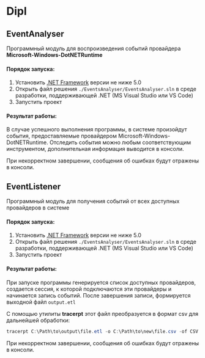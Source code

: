 # Dipl

## EventAnalyser
Программный модуль для воспроизведения событий провайдера **Microsoft-Windows-DotNETRuntime**

#### Порядок запуска:

1. Установить [.NET Framework](https://dotnet.microsoft.com/en-us/download/dotnet-framework) версии не ниже 5.0
2. Открыть файл решения ```./EventsAnalyser/EventsAnalyser.sln``` в среде разработки, поддерживающей .NET (MS Visual Studio или VS Code)
3. Запустить проект

#### Результат работы:

В случае успешного выполнения программы, в системе произойдут события, предоставляемые провайдером Microsoft-Windows-DotNETRuntime. Отследить события можно любым соответствующим инструментом, дополнительная информация выводится в консоли.

При некорректном завершении, сообщения об ошибках будут отражены в консоли.

## EventListener
Программный модуль для получения событий от всех доступных провайдеров в системе

#### Порядок запуска:

1. Установить [.NET Framework](https://dotnet.microsoft.com/en-us/download/dotnet-framework) версии не ниже 5.0
2. Открыть файл решения ```./EventsAnalyser/EventsAnalyser.sln``` в среде разработки, поддерживающей .NET (MS Visual Studio или VS Code)
3. Запустить проект

#### Результат работы:

При запуске программы генерируется список доступных провайдеров, создается сессия, к которой подключаются эти провайдеры и начинается запись событий. После завершения записи, формируется выходной файл ```output.etl```

С помощью утилиты **tracerpt** этот файл преобразуется в формат csv для дальнейшей обработки:

```powershell
tracerpt C:\Path\to\output\file.etl -o C:\Path\to\new\file.csv -of CSV
```

При некорректном завершении, сообщения об ошибках будут отражены в консоли.